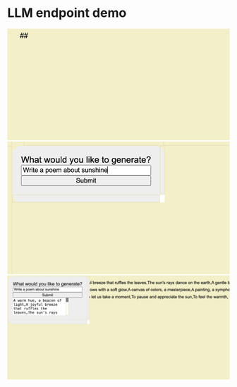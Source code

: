 # LLM endpoint demo

![step1](Images/step1.png)
![step2](Images/step2.png)
![step3](Images/step3.png)
